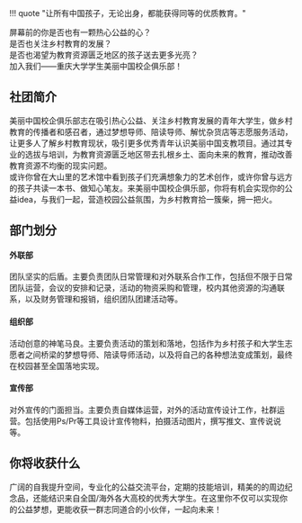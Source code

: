 !!! quote "让所有中国孩子，无论出身，都能获得同等的优质教育。"

屏幕前的你是否也有一颗热心公益的心？  
是否也关注乡村教育的发展？  
是否也渴望为教育资源匮乏地区的孩子送去更多光亮？  
加入我们——重庆大学学生美丽中国校企俱乐部！  
## 社团简介
美丽中国校企俱乐部志在吸引热心公益、关注乡村教育发展的青年大学生，做乡村教育的传播者和感召者，通过梦想导师、陪读导师、解忧杂货店等志愿服务活动，让更多人了解乡村教育现状，吸引更多优秀青年认识美丽中国支教项目。通过其专业的选拔与培训，为教育资源匮乏地区带去扎根乡土、面向未来的教育，推动改善教育资源不均衡的现实问题。  
或许你曾在大山里的艺术馆中看到孩子们充满想象力的艺术创作，或许你曾与远方的孩子共读一本书、做知心笔友。来美丽中国校企俱乐部，你将有机会实现你的公益idea，与我们一起，营造校园公益氛围，为乡村教育拾一簇柴，拥一把火。  

## 部门划分  
#### 外联部  
团队坚实的后盾。主要负责团队日常管理和对外联系合作工作，包括但不限于日常团队运营，会议的安排和记录，活动的物资采购和管理，校内其他资源的沟通联系，以及财务管理和报销，组织团队团建活动等。  
#### 组织部  
活动创意的神笔马良。主要负责活动的策划和落地，包括作为乡村孩子和大学生志愿者之间桥梁的梦想导师、陪读导师活动，以及将自己的各种想法变成策划，最终在校园甚至全国落地实现。  
#### 宣传部  
对外宣传的门面担当。主要负责自媒体运营，对外的活动宣传设计工作，社群运营。包括使用Ps/Pr等工具设计宣传物料，拍摄活动图片，撰写推文、宣传说说等。  

## 你将收获什么  
广阔的自我提升空间，专业化的公益交流平台，定期的技能培训，精美的的周边纪念品，还能结识来自全国/海外各大高校的优秀大学生。在这里你不仅可以实现你的公益梦想，更能收获一群志同道合的小伙伴，一起向未来！  